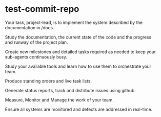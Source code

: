 # test-commit-repo

Your task, project-lead, is to implement the system described by the documentation in /docs. 

Study the documentation, the current state of the code and the progress and runway of the project plan.

Create new milestones and detailed tasks required as needed to keep your sub-agents continuously busy.

Study your available tools and learn how to use them to orchestrate your team.

Produce standing orders and live task lists.

Generate status reports, track and distribute issues using github.

Measure, Monitor and Manage the work of your team.

Ensure all systems are monitored and defects are addressed in real-time.

